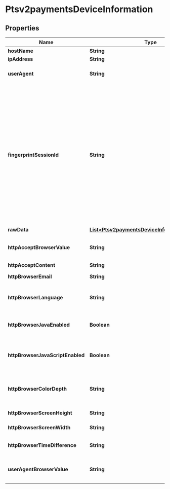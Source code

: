 
# Ptsv2paymentsDeviceInformation

## Properties
Name | Type | Description | Notes
------------ | ------------- | ------------- | -------------
**hostName** | **String** | DNS resolved hostname from &#x60;ipAddress&#x60;. |  [optional]
**ipAddress** | **String** | IP address of the customer.  |  [optional]
**userAgent** | **String** | Customer’s browser as identified from the HTTP header data. For example, &#x60;Mozilla&#x60; is the value that identifies the Netscape browser.  |  [optional]
**fingerprintSessionId** | **String** | Field that contains the session ID that you send to Decision Manager to obtain the device fingerprint information. The string can contain uppercase and lowercase letters, digits, hyphen (-), and underscore (_). However, do not use the same uppercase and lowercase letters to indicate different session IDs.  The session ID must be unique for each merchant ID. You can use any string that you are already generating, such as an order number or web session ID.  The session ID must be unique for each page load, regardless of an individual’s web session ID. If a user navigates to a profiled page and is assigned a web session, navigates away from the profiled page, then navigates back to the profiled page, the generated session ID should be different and unique. You may use a web session ID, but it is preferable to use an application GUID (Globally Unique Identifier). This measure ensures that a unique ID is generated every time the page is loaded, even if it is the same user reloading the page.  |  [optional]
**rawData** | [**List&lt;Ptsv2paymentsDeviceInformationRawData&gt;**](Ptsv2paymentsDeviceInformationRawData.md) |  |  [optional]
**httpAcceptBrowserValue** | **String** | Value of the Accept header sent by the customer’s web browser. **Note** If the customer’s browser provides a value, you must include it in your request.  |  [optional]
**httpAcceptContent** | **String** | The exact content of the HTTP accept header.  |  [optional]
**httpBrowserEmail** | **String** | Email address set in the customer’s browser, which may differ from customer email.  |  [optional]
**httpBrowserLanguage** | **String** | Value represents the browser language as defined in IETF BCP47. Example:en-US, refer  https://en.wikipedia.org/wiki/IETF_language_tag for more details.  |  [optional]
**httpBrowserJavaEnabled** | **Boolean** | A Boolean value that represents the ability of the cardholder browser to execute Java. Value is returned from the navigator.javaEnabled property. Possible Values:True/False  |  [optional]
**httpBrowserJavaScriptEnabled** | **Boolean** | A Boolean value that represents the ability of the cardholder browser to execute JavaScript. Possible Values:True/False. **Note**: Merchants should be able to know the values from fingerprint details of cardholder&#39;s browser.  |  [optional]
**httpBrowserColorDepth** | **String** | Value represents the bit depth of the color palette for displaying images, in bits per pixel. Example : 24, refer https://en.wikipedia.org/wiki/Color_depth for more details  |  [optional]
**httpBrowserScreenHeight** | **String** | Total height of the Cardholder&#39;s scree in pixels, example: 864.  |  [optional]
**httpBrowserScreenWidth** | **String** | Total width of the cardholder&#39;s screen in pixels. Example: 1536.  |  [optional]
**httpBrowserTimeDifference** | **String** | Time difference between UTC time and the cardholder browser local time, in minutes, Example:300  |  [optional]
**userAgentBrowserValue** | **String** | Value of the User-Agent header sent by the customer’s web browser. Note If the customer’s browser provides a value, you must include it in your request.  |  [optional]



